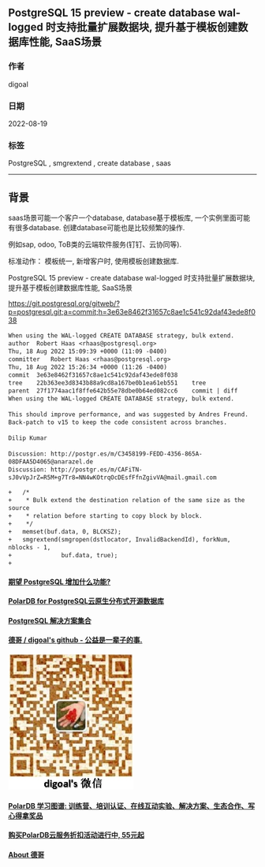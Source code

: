 ## PostgreSQL 15 preview - create database wal-logged 时支持批量扩展数据块, 提升基于模板创建数据库性能, SaaS场景  
                      
### 作者                      
digoal                      
                      
### 日期                      
2022-08-19                     
                      
### 标签                      
PostgreSQL , smgrextend , create database , saas    
                      
----                      
                      
## 背景     
saas场景可能一个客户一个database, database基于模板库, 一个实例里面可能有很多database. 创建database可能也是比较频繁的操作.   
  
例如sap, odoo, ToB类的云端软件服务(钉钉、云协同等).    
  
标准动作： 模板统一, 新增客户时, 使用模板创建数据库.   
  
PostgreSQL 15 preview - create database wal-logged 时支持批量扩展数据块, 提升基于模板创建数据库性能, SaaS场景  
  
https://git.postgresql.org/gitweb/?p=postgresql.git;a=commit;h=3e63e8462f31657c8ae1c541c92daf43ede8f038  
  
```  
When using the WAL-logged CREATE DATABASE strategy, bulk extend.  
author	Robert Haas <rhaas@postgresql.org>	  
Thu, 18 Aug 2022 15:09:39 +0000 (11:09 -0400)  
committer	Robert Haas <rhaas@postgresql.org>	  
Thu, 18 Aug 2022 15:26:34 +0000 (11:26 -0400)  
commit	3e63e8462f31657c8ae1c541c92daf43ede8f038  
tree	22b363ee3d8343b88a9cd8a167be0b1ea61eb551	tree  
parent	27f1774aac1f8ffe642b55e78dbe0b64ed082cc6	commit | diff  
When using the WAL-logged CREATE DATABASE strategy, bulk extend.  
  
This should improve performance, and was suggested by Andres Freund.  
Back-patch to v15 to keep the code consistent across branches.  
  
Dilip Kumar  
  
Discussion: http://postgr.es/m/C3458199-FEDD-4356-865A-08DFAA5D4065@anarazel.de  
Discussion: http://postgr.es/m/CAFiTN-sJ0vVpJrZ=R5M+g7Tr8=NN4wKOtrqOcDEsfFfnZgivVA@mail.gmail.com  
```  
  
```  
+   /*  
+    * Bulk extend the destination relation of the same size as the source  
+    * relation before starting to copy block by block.  
+    */  
+   memset(buf.data, 0, BLCKSZ);  
+   smgrextend(smgropen(dstlocator, InvalidBackendId), forkNum, nblocks - 1,  
+              buf.data, true);  
+  
```  
  
  
#### [期望 PostgreSQL 增加什么功能?](https://github.com/digoal/blog/issues/76 "269ac3d1c492e938c0191101c7238216")
  
  
#### [PolarDB for PostgreSQL云原生分布式开源数据库](https://github.com/ApsaraDB/PolarDB-for-PostgreSQL "57258f76c37864c6e6d23383d05714ea")
  
  
#### [PostgreSQL 解决方案集合](https://yq.aliyun.com/topic/118 "40cff096e9ed7122c512b35d8561d9c8")
  
  
#### [德哥 / digoal's github - 公益是一辈子的事.](https://github.com/digoal/blog/blob/master/README.md "22709685feb7cab07d30f30387f0a9ae")
  
  
![digoal's wechat](../pic/digoal_weixin.jpg "f7ad92eeba24523fd47a6e1a0e691b59")
  
  
#### [PolarDB 学习图谱: 训练营、培训认证、在线互动实验、解决方案、生态合作、写心得拿奖品](https://www.aliyun.com/database/openpolardb/activity "8642f60e04ed0c814bf9cb9677976bd4")
  
  
#### [购买PolarDB云服务折扣活动进行中, 55元起](https://www.aliyun.com/activity/new/polardb-yunparter?userCode=bsb3t4al "e0495c413bedacabb75ff1e880be465a")
  
  
#### [About 德哥](https://github.com/digoal/blog/blob/master/me/readme.md "a37735981e7704886ffd590565582dd0")
  
